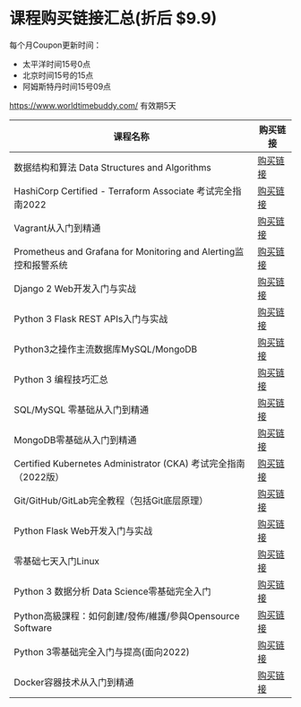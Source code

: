 # 课程购买链接汇总(折后 $9.9)

每个月Coupon更新时间：

- 太平洋时间15号0点
- 北京时间15号的15点 
- 阿姆斯特丹时间15号09点

https://www.worldtimebuddy.com/ 有效期5天

|课程名称  |   购买链接      |
|--------|-------------| 
|数据结构和算法 Data Structures and Algorithms|[购买链接](https://www.udemy.com/course/data-structures-and-algorithms-py/?couponCode=2023-JUL13-5221876)| 
|HashiCorp Certified - Terraform Associate 考试完全指南2022|[购买链接](https://www.udemy.com/course/terraform-basic/?couponCode=2023-JUL13-4392922)| 
|Vagrant从入门到精通|[购买链接](https://www.udemy.com/course/vagrant-zh/?couponCode=2023-JUL13-3731444)| 
|Prometheus and Grafana for Monitoring and Alerting监控和报警系统|[购买链接](https://www.udemy.com/course/telegraf-prometheus-grafana-cn/?couponCode=2023-JUL13-3418642)| 
|Django 2 Web开发入门与实战|[购买链接](https://www.udemy.com/course/django-2-web/?couponCode=2023-JUL13-2321788)| 
|Python 3 Flask REST APIs入门与实战|[购买链接](https://www.udemy.com/course/flask-rest-api/?couponCode=2023-JUL13-2276701)| 
|Python3之操作主流数据库MySQL/MongoDB|[购买链接](https://www.udemy.com/course/python3-database/?couponCode=2023-JUL13-2187592)| 
|Python 3 编程技巧汇总|[购买链接](https://www.udemy.com/course/python3-tips/?couponCode=2023-JUL13-1878846)| 
|SQL/MySQL 零基础从入门到精通|[购买链接](https://www.udemy.com/course/sql-mysql/?couponCode=2023-JUL13-1865400)| 
|MongoDB零基础从入门到精通|[购买链接](https://www.udemy.com/course/best-mongodb/?couponCode=2023-JUL13-1864936)| 
|Certified Kubernetes Administrator (CKA) 考试完全指南（2022版）|[购买链接](https://www.udemy.com/course/k8s-chinese/?couponCode=2023-JUL13-1733494)| 
|Git/GitHub/GitLab完全教程（包括Git底层原理）|[购买链接](https://www.udemy.com/course/git-basic/?couponCode=2023-JUL13-1465666)| 
|Python Flask Web开发入门与实战|[购买链接](https://www.udemy.com/course/python-flask/?couponCode=2023-JUL13-1432416)| 
|零基础七天入门Linux|[购买链接](https://www.udemy.com/course/linux-zh/?couponCode=2023-JUL13-1427824)| 
|Python 3 数据分析 Data Science零基础完全入门|[购买链接](https://www.udemy.com/course/python-for-data-science/?couponCode=2023-JUL13-1340588)| 
|Python高級課程：如何創建/發佈/維護/參與Opensource Software|[购买链接](https://www.udemy.com/course/python-awesome-tools/?couponCode=2023-JUL13-1294480)| 
|Python 3零基础完全入门与提高(面向2022)|[购买链接](https://www.udemy.com/course/python3-chinese/?couponCode=2023-JUL13-1242424)| 
|Docker容器技术从入门到精通|[购买链接](https://www.udemy.com/course/docker-china/?couponCode=2023-JUL13-1147478)|